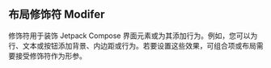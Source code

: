 ## 布局修饰符 Modifer

修饰符用于装饰 Jetpack Compose 界面元素或为其添加行为。例如，您可以为行、文本或按钮添加背景、内边距或行为。若要设置这些效果，可组合项或布局需要接受修饰符作为形参。